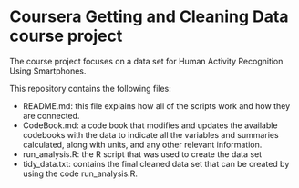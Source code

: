 # Coursera Getting and Cleaning Data course project

The course project focuses on a data set for Human Activity Recognition Using Smartphones.


This repository contains the following files:
+ README.md: this file explains how all of the scripts work and how they are connected.
+ CodeBook.md: a code book that modifies and updates the available codebooks with the data to indicate all the variables and summaries calculated, along with units, and any other relevant information.
+ run_analysis.R: the R script that was used to create the data set
+ tidy_data.txt: contains the final cleaned data set that can be created by using the code run_analysis.R.


